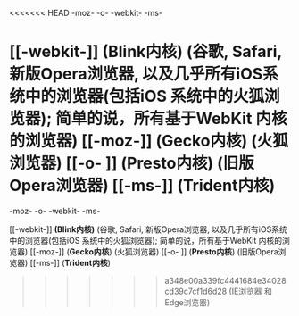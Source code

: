 <<<<<<< HEAD
-moz-
-o-
-webkit-
-ms-

[[-webkit-]] **(Blink内核)**
(谷歌, Safari, 新版Opera浏览器, 以及几乎所有iOS系统中的浏览器(包括iOS 系统中的火狐浏览器); 简单的说，所有基于WebKit 内核的浏览器)
[[-moz-]] (**Gecko内核**)
(火狐浏览器) 
[[-o- ]] (**Presto内核**)
(旧版Opera浏览器)
[[-ms-]] (**Trident内核**)
=======
-moz-
-o-
-webkit-
-ms-

[[-webkit-]] **(Blink内核)**
(谷歌, Safari, 新版Opera浏览器, 以及几乎所有iOS系统中的浏览器(包括iOS 系统中的火狐浏览器); 简单的说，所有基于WebKit 内核的浏览器)
[[-moz-]] (**Gecko内核**)
(火狐浏览器) 
[[-o- ]] (**Presto内核**)
(旧版Opera浏览器)
[[-ms-]] (**Trident内核**)
>>>>>>> a348e00a339fc4441684e34028cd39c7cf1d6d28
(IE浏览器 和 Edge浏览器)